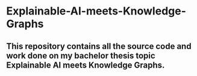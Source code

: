 # Explainable-AI-meets-Knowledge-Graphs

## This repository contains all the source code and work done on my bachelor thesis topic Explainable AI meets Knowledge Graphs.
